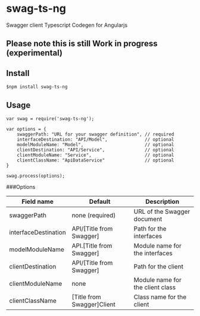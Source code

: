 # swag-ts-ng
Swagger client Typescript Codegen for Angularjs


## Please note this is still Work in progress (experimental)

## Install

    $npm install swag-ts-ng


## Usage

    var swag = require('swag-ts-ng');

    var options = {
        swaggerPath: "URL for your swagger definition", // required
        interfaceDestination: "API/Model",              // optional
        modelModuleName: "Model",                       // optional
        clientDestination: "API/Service",               // optional
        clientModuleName: "Service",                    // optional
        clientClassName: "ApiDataService"               // optional
    }
    
    swag.process(options);

###Options

| Field name          | Default                    | Description                      |
|---------------------|----------------------------|----------------------------------|
| swaggerPath         | none (required)            | URL of the Swagger document      |
| interfaceDestination| API/[Title from Swagger]   | Path for the interfaces          |
| modelModuleName     | API.[Title from Swagger]   | Module name for the interfaces   |
| clientDestination   | API/[Title from Swagger]   | Path for the client              |
| clientModuleName    | none                       | Module name for the client class |
| clientClassName     | [Title from Swagger]Client | Class name for the client        |

